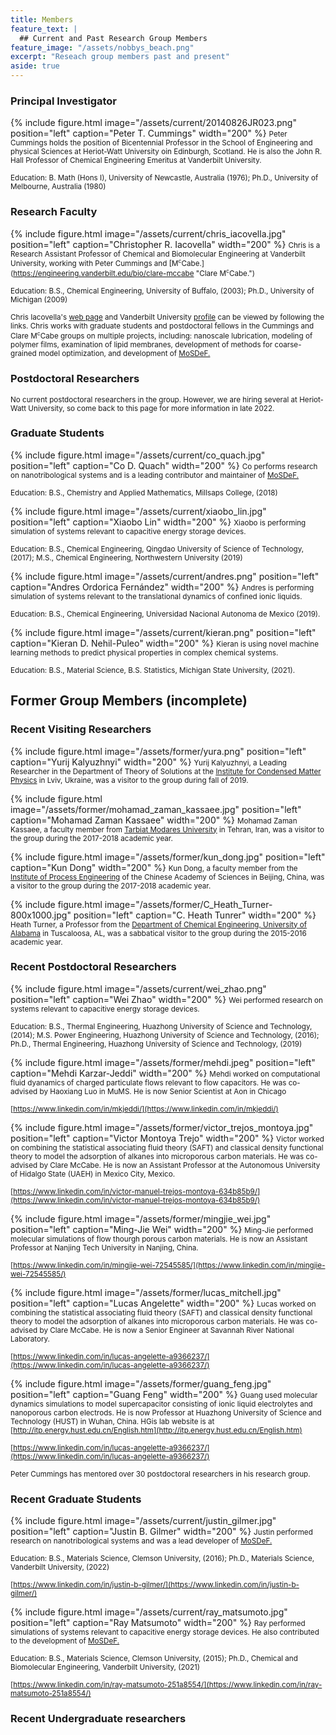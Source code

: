 ```yaml
---
title: Members
feature_text: |
  ## Current and Past Research Group Members
feature_image: "/assets/nobbys_beach.png"
excerpt: "Reseach group members past and present"
aside: true
---
```

### Principal Investigator

{% include figure.html image="/assets/current/20140826JR023.png" position="left" caption="Peter T. Cummings" width="200" %}
<small>Peter Cummings holds the position of Bicentennial Professor in the School of Engineering and physical Sciences at Heriot-Watt University oin Edinburgh, Scotland.  He is also the John R. Hall Professor of Chemical Engineering Emeritus at Vanderbilt University.</small>

<small>Education: B. Math (Hons I), University of Newcastle, Australia (1976); Ph.D., University of Melbourne, Australia (1980)</small>


<small> </small>

### Research Faculty 

{% include figure.html image="/assets/current/chris_iacovella.jpg" position="left" caption="Christopher R. Iacovella" width="200" %}
<small>Chris is a Research Assistant Professor of Chemical and Biomolecular Engineering at Vanderbilt University, working with Peter Cummings and [M<sup STYLE="font-size:75%">c</sup>Cabe.](https://engineering.vanderbilt.edu/bio/clare-mccabe "Clare M<sup STYLE="font-size:75%">c</sup>Cabe.")</small>

<small>Education: B.S., Chemical Engineering, University of Buffalo, (2003); Ph.D., University of Michigan (2009)</small>

<small>Chris Iacovella's [web page](https://my.vanderbilt.edu/iacovella/ "web page")  and Vanderbilt University [profile](https://engineering.vanderbilt.edu/bio/christopher-iacovella "profile") can be viewed by following the links. Chris works with graduate students and postdoctoral fellows in the Cummings and Clare M<sup STYLE="font-size:75%">c</sup>Cabe groups on multiple projects, including: nanoscale lubrication, modeling of polymer films, examination of lipid membranes, development of methods for coarse-grained model optimization, and development of [MoSDeF.](https://mosdef.org "MoSDeF.")</small>

<small> </small>

### Postdoctoral Researchers

<small>No current postdoctoral researchers in the group. However, we are hiring several at Heriot-Watt University, so come back to this page for more information in late 2022.</small>
<small> </small>
<small> </small>

### Graduate Students



{% include figure.html image="/assets/current/co_quach.jpg" position="left" caption="Co D. Quach" width="200" %}
<small>Co performs research on nanotribological systems and is a leading contributor and maintainer of [MoSDeF.](https://mosdef.org "MoSDeF.")</small>

<small>Education: B.S., Chemistry and Applied Mathematics, Millsaps College, (2018) </small>

<small> </small>

<small> </small>

<small> </small>

<small> </small>

<small> </small>

{% include figure.html image="/assets/current/xiaobo_lin.jpg" position="left" caption="Xiaobo Lin" width="200" %}
<small>Xiaobo is performing simulation of systems relevant to capacitive energy storage devices.</small>

<small>Education: B.S., Chemical Engineering, Qingdao University of Science of Technology, (2017); M.S., Chemical Engineering, Northwestern University (2019) </small>
<small> </small>

<small> </small>

<small> </small>

<small> </small>

<small> </small>

{% include figure.html image="/assets/current/andres.png" position="left" caption="Andres Ordorica Fernández" width="200" %}
<small>Andres is performing simulation of systems relevant to the translational dynamics of confined ionic liquids.</small>

<small>Education: B.S., Chemical Engineering, Universidad Nacional Autonoma de Mexico (2019). </small>
<small> </small>

<small> </small>

<small> </small>

<small> </small>

<small> </small>

{% include figure.html image="/assets/current/kieran.png" position="left" caption="Kieran D. Nehil-Puleo" width="200" %}
<small>Kieran is using novel machine learning methods to predict physical properties in complex chemical systems.
</small>

<small>Education: B.S., Material Science, B.S. Statistics,  Michigan State University, (2021). </small>

<small> </small>

<small> </small>

## Former Group Members (incomplete)
### Recent Visiting Researchers

{% include figure.html image="/assets/former/yura.png" position="left" caption="Yurij Kalyuzhnyi" width="200" %}
<small>Yurij Kalyuzhnyi, a Leading Researcher in the Department of Theory of Solutions at the [Institute for Condensed Matter Physics](http://www.icmp.lviv.ua/en/people/kalyuzhnyi-yurii) in Lviv, Ukraine, was a visitor to the group during fall of 2019. </small>

<small> </small>

<small> </small>

<small> </small>

<small> </small>

<small> </small>

<small> </small>

{% include figure.html image="/assets/former/mohamad_zaman_kassaee.jpg" position="left" caption="Mohamad Zaman Kassaee" width="200" %}
<small>Mohamad Zaman Kassaee, a faculty member from [Tarbiat Modares University](https://en-sci.modares.ac.ir/~kassaeem "Tarbiat Modares University") in Tehran, Iran, was a visitor to the group during the 2017-2018 academic year. </small>

<small> </small>

<small> </small>

<small> </small>

<small> </small>

<small> </small>

<small> </small>

<small> </small>

{% include figure.html image="/assets/former/kun_dong.jpg" position="left" caption="Kun Dong" width="200" %}
<small>Kun Dong, a faculty member from the [Institute of Process Engineering](http://english.ipe.cas.cn "Institute of Process Engineering") of the Chinese Academy of Sciences in Beijing, China, was a visitor to the group during the 2017-2018 academic year. </small>

<small> </small>

<small> </small>

<small> </small>

<small> </small>

<small> </small>

<small> </small>

{% include figure.html image="/assets/former/C_Heath_Turner-800x1000.jpg" position="left" caption="C. Heath Tunrer" width="200" %}
<small>Heath Turner, a Professor from the [Department of Chemical Engineering, University of Alabama](http://che.eng.ua.edu/people/hturner/) in Tuscaloosa, AL, was a sabbatical visitor to the group during the 2015-2016 academic year. </small>

<small> </small>

<small> </small>

<small> </small>

<small> </small>

<small> </small>

<small> </small>

### Recent Postdoctoral Researchers

{% include figure.html image="/assets/current/wei_zhao.png" position="left" caption="Wei Zhao" width="200" %}
<small>Wei performed research on systems relevant to capacitive energy storage devices.</small>

<small>Education: B.S., Thermal Engineering, Huazhong University of Science and Technology, (2014); M.S. Power Engineering, Huazhong University of Science and Technology, (2016); Ph.D., Thermal Engineering, Huazhong University of Science and Technology, (2019) </small>

<small> </small>

<small> </small>

<small> </small>

<small> </small>

<small> </small>

{% include figure.html image="/assets/former/mehdi.jpeg" position="left" caption="Mehdi Karzar-Jeddi" width="200" %}
<small>Mehdi worked on computational fluid dyanamics of charged particulate flows relevant to flow capacitors. He was co-advised by Haoxiang Luo in MuMS. He is now Senior Scientist at Aon in Chicago</small>

<small>[https://www.linkedin.com/in/mkjeddi/](https://www.linkedin.com/in/mkjeddi/) </small>
<small> </small>

<small> </small>

<small> </small>

<small> </small>

<small> </small>

{% include figure.html image="/assets/former/victor_trejos_montoya.jpg" position="left" caption="Victor Montoya Trejo" width="200" %}
<small>Victor worked on combining the statistical associating fluid theory (SAFT) and classical density functional theory to model the adsorption of alkanes into microporous carbon materials. He was co-advised by Clare McCabe. He is now an Assistant Professor at the Autonomous University of Hidalgo State (UAEH) in Mexico City, Mexico.</small>

<small>[https://www.linkedin.com/in/victor-manuel-trejos-montoya-634b85b9/](https://www.linkedin.com/in/victor-manuel-trejos-montoya-634b85b9/)</small>
<small> </small>

<small> </small>

<small> </small>

<small> </small>

<small> </small>

{% include figure.html image="/assets/former/mingjie_wei.jpg" position="left" caption="Ming-Jie Wei" width="200" %}
<small>Ming-Jie performed molecular simulations of flow thourgh porous carbon materials. He is now an Assistant Professor at Nanjing Tech University in Nanjing, China.</small>

<small>[https://www.linkedin.com/in/mingjie-wei-72545585/](https://www.linkedin.com/in/mingjie-wei-72545585/)</small>
<small> </small>

<small> </small>

<small> </small>

<small> </small>

{% include figure.html image="/assets/former/lucas_mitchell.jpg" position="left" caption="Lucas Angelette" width="200" %}
<small>Lucas worked on combining the statistical associating fluid theory (SAFT) and classical density functional theory to model the adsorption of alkanes into microporous carbon materials. He was co-advised by Clare McCabe. He is now a Senior Engineer at Savannah River National Laboratory.</small>

<small>[https://www.linkedin.com/in/lucas-angelette-a9366237/](https://www.linkedin.com/in/lucas-angelette-a9366237/)</small>
<small> </small>

<small> </small>

<small> </small>

<small> </small>

{% include figure.html image="/assets/former/guang_feng.jpg" position="left" caption="Guang Feng" width="200" %}
<small>Guang used molecular dynamics simulations to model supercapacitor consisting of ionic liquid electrolytes and nanoporous carbon electrods. He is now Professor at Huazhong University of Science and Technology (HUST) in Wuhan, China. HGis lab website is at [http://itp.energy.hust.edu.cn/English.htm](http://itp.energy.hust.edu.cn/English.htm)</small>

<small>[https://www.linkedin.com/in/lucas-angelette-a9366237/](https://www.linkedin.com/in/lucas-angelette-a9366237/)</small>

<small> </small>

<small> </small>

<small>Peter Cummings has mentored over 30 postdoctoral researchers in his research group.</small>

### Recent Graduate Students
{% include figure.html image="/assets/current/justin_gilmer.jpg" position="left" caption="Justin B. Gilmer" width="200" %}
<small>Justin performed research on nanotribological systems and was a lead developer of [MoSDeF.](https://mosdef.org "MoSDeF.")</small>

<small>Education: B.S., Materials Science, Clemson University, (2016); Ph.D., Materials Science, Vanderbilt University, (2022) </small>

<small>[https://www.linkedin.com/in/justin-b-gilmer/](https://www.linkedin.com/in/justin-b-gilmer/)</small>

<small> </small>

<small> </small>

<small> </small>

<small> </small>

<small> </small>

{% include figure.html image="/assets/current/ray_matsumoto.jpg" position="left" caption="Ray Matsumoto" width="200" %}
<small>Ray performed simulations of systems relevant to capacitive energy storage devices. He also contributed to the development of [MoSDeF.](https://mosdef.org "MoSDeF.")</small>

<small>Education: B.S., Materials Science, Clemson University, (2015); Ph.D., Chemical and Biomolecular Engineering, Vanderbilt University, (2021)  </small>

<small>[https://www.linkedin.com/in/ray-matsumoto-251a8554/](https://www.linkedin.com/in/ray-matsumoto-251a8554/)</small>

<small> </small>

<small> </small>

<small> </small>

<small> </small>

<small> </small>

### Recent Undergraduate researchers


